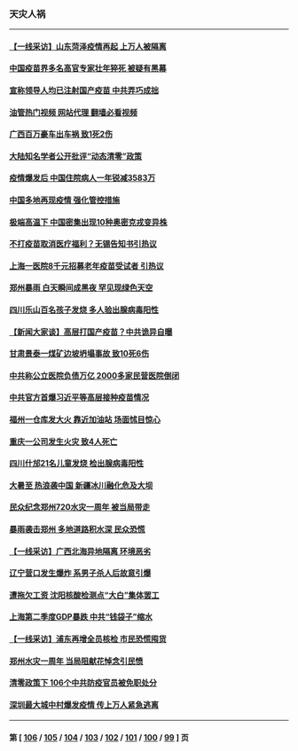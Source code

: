 ### 天灾人祸
---
#### [【一线采访】山东菏泽疫情再起 上万人被隔离](../../pages/ncid280/n13791948.md?07301245) 
#### [中国疫苗界多名高官专家壮年猝死 被疑有黑幕](../../pages/ncid280/n13791884.md?07301245) 
#### [宣称领导人均已注射国产疫苗 中共弄巧成拙](../../pages/ncid280/n13791829.md?07301245) 
#### [油管热门视频 网站代理 翻墙必看视频](http://209.222.30.114:81/youtube.html?07301245)
#### [广西百万豪车出车祸 致1死2伤](../../pages/ncid280/n13791625.md?07301245) 
#### [大陆知名学者公开批评“动态清零”政策](../../pages/ncid280/n13791457.md?07301245) 
#### [疫情爆发后 中国住院病人一年锐减3583万](../../pages/ncid280/n13790489.md?07301245) 
#### [中国多地再现疫情 强化管控措施](../../pages/ncid280/n13790323.md?07301245) 
#### [极端高温下 中国密集出现10种奥密克戎变异株](../../pages/ncid280/n13790214.md?07301245) 
#### [不打疫苗取消医疗福利？无锡告知书引热议](../../pages/ncid280/n13790028.md?07301245) 
#### [上海一医院8千元招募老年疫苗受试者 引热议](../../pages/ncid280/n13790026.md?07301245) 
#### [郑州暴雨 白天瞬间成黑夜 罕见现绿色天空](../../pages/ncid280/n13789119.md?07301245) 
#### [四川乐山百名孩子发烧 多人验出腺病毒阳性](../../pages/ncid280/n13789043.md?07301245) 
#### [【新闻大家谈】高层打国产疫苗？中共诡异自曝](../../pages/ncid280/n13788755.md?07301245) 
#### [甘肃景泰一煤矿边坡坍塌事故 致10死6伤](../../pages/ncid280/n13787886.md?07301245) 
#### [中共称公立医院负债万亿 2000多家民营医院倒闭](../../pages/ncid280/n13787863.md?07301245) 
#### [中共官方首爆习近平等高层接种疫苗情况](../../pages/ncid280/n13787776.md?07301245) 
#### [福州一仓库发大火 靠近加油站 场面怵目惊心](../../pages/ncid280/n13787713.md?07301245) 
#### [重庆一公司发生火灾 致4人死亡](../../pages/ncid280/n13787716.md?07301245) 
#### [四川什邡21名儿童发烧 检出腺病毒阳性](../../pages/ncid280/n13787697.md?07301245) 
#### [大暑至 热浪袭中国 新疆冰川融化危及大坝](../../pages/ncid280/n13787172.md?07301245) 
#### [民众纪念郑州720水灾一周年 被当局带走](../../pages/ncid280/n13786868.md?07301245) 
#### [暴雨袭击郑州 多地道路积水深 民众恐慌](../../pages/ncid280/n13786968.md?07301245) 
#### [【一线采访】广西北海异地隔离  环境恶劣](../../pages/ncid280/n13786876.md?07301245) 
#### [辽宁营口发生爆炸 系男子杀人后故意引爆](../../pages/ncid280/n13786639.md?07301245) 
#### [遭拖欠工资 沈阳核酸检测点“大白”集体罢工](../../pages/ncid280/n13786218.md?07301245) 
#### [上海第二季度GDP暴跌 中共“钱袋子”缩水](../../pages/ncid280/n13786332.md?07301245) 
#### [【一线采访】浦东再增全员核检 市民恐慌囤货](../../pages/ncid280/n13786305.md?07301245) 
#### [郑州水灾一周年 当局阻献花悼念引民愤](../../pages/ncid280/n13786205.md?07301245) 
#### [清零政策下 106个中共防疫官员被免职处分](../../pages/ncid280/n13786097.md?07301245) 
#### [深圳最大城中村爆发疫情 传上万人紧急逃离](../../pages/ncid280/n13785786.md?07301245) 

---
#### 第 [ [106](./106.md?07301245) / [105](./105.md?07301245) / [104](./104.md?07301245) / [103](./103.md?07301245) / [102](./102.md?07301245) / [101](./101.md?07301245) / [100](./100.md?07301245) / [99](./99.md?07301245) ] 页

